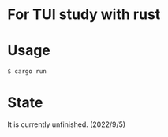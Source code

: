 # For TUI study with rust

# Usage

```shell
$ cargo run
```

# State

It is currently unfinished. (2022/9/5)

